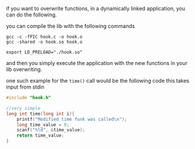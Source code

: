 

if you want to overwrite functions, in a dynamically linked application, you can do the following. 

you can compile the lib with the following commands
```shell
gcc -c -fPIC hook.c -o hook.o
gcc -shared -o hook.so hook.o
```

```shell
export LD_PRELOAD="./hook.so"
```

and then you simply execute the application with the new functions in your lib overwriting.

one such example for the `time()` call would be the following code this takes input from stdin

```c
#include "hook.h"

//very simple
long int time(long int i){
    printf("Modified time funk was called\n");
    long time_value = 0;
    scanf("%ld", &time_value);
    return time_value;
}
```